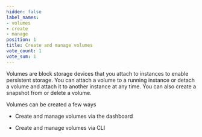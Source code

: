 ```yaml
---
hidden: false
label_names:
- volumes
- create
- manage
position: 1
title: Create and manage volumes
vote_count: 1
vote_sum: 1
---
```


Volumes are block storage devices that you attach to instances to enable persistent storage. You can attach a volume to a running instance or detach a volume and attach it to another instance at any time. You can also create a snapshot from or delete a volume.

Volumes can be created a few ways

- Create and manage volumes via the dashboard

- Create and manage volumes via CLI